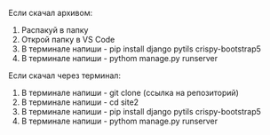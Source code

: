Если скачал архивом:
1) Распакуй в папку
2) Открой папку в VS Code
3) В терминале напиши - pip install django pytils crispy-bootstrap5
4) В терминале напиши - pythom manage.py runserver

Если скачал через терминал:
1) В терминале напиши - git clone (ссылка на репозиторий)
2) В терминале напиши - cd site2
3) В терминале напиши - pip install django pytils crispy-bootstrap5
4) В терминале напиши - pythom manage.py runserver
